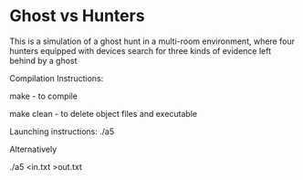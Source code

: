 # Ghost vs Hunters

This is a simulation of a ghost hunt in a multi-room environment, where four hunters equipped with devices
search for three kinds of evidence left behind by a ghost

	
Compilation Instructions:

make - to compile

make clean - to delete object files and executable

Launching instructions:
./a5

Alternatively

./a5 <in.txt >out.txt

